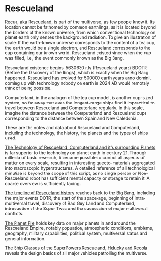 # Rescueland

Recua, aka Rescueland, is part of the multiverse, as few people know it. Its location cannot be fathomed by common earthlings, as it is located beyond the borders of the known universe, from which conventional technology on planet earth only senses the background radiation. 
To give an illustration of scale: If the earth-known universe corresponds to the content of a tea cup, the earth would be a single electron, and Rescueland corresponds to the cup containing our known world. Rescueland existed since when the cup was filled, i.e., the event commonly known as the Big Bang.

Rescueland existence begins: 5630630 r.ly (Rescueland years) BDOTR (Before the Discovery of the Rings), which is exactly when the Big Bang happened.
Rescueland has evolved for 500000 earth years anno domini, coming up with technology nobody on earth in 2024 AD would remotely think of being possible. 

Computerland, in the analogon of the tea cup model, is another cup-sized system, so far away that even the longest-range ships find it impractical to travel between Rescueland and Computerland regularly. In this scale, imagine the distance between the Computerland and Rescueland cups corresponding to the distance between Spain and New Caledonia.

These are the notes and data about Rescueland and Computerland, including the technology, the history, the planets and the types of ships used.


[The Technology of Rescueland, Computerland and it's surrounding Planets](https://github.com/hermonochy/Rescueland_books/blob/main/The%20Technology%20of%20Rescueland%2C%20Computerland%20and%20it's%20surrounding%20Planets.md)
is far superior to the technology on planet earth in century 21.
Through millenia of basic research, it became possible to control all aspects of matter on every scale, resulting in interesting quecto-materials aggregated into macroscopic hyperstructures. 
A detailed reference of all technological minutiae is beyond the scope of this script, as no single person or Non-Rescueland robot has sufficient mental capacity or storage to retain it. A coarse overview is sufficiently taxing.

[The timeline of Rescueland history](https://github.com/hermonochy/Rescueland_books/blob/main/The%20timeline%20of%20Resueland%20history.md)
reaches back to the Big Bang, including the major events DOTR, the start of the space-age, beginning of intra-multiversal travel, discovery of Bad Guy Land and Computerland, introduction of the Super Twos and the succession of major multiversal conflicts.

[The Planet File](https://github.com/hermonochy/Rescueland/blob/main/The%20Planet%20File.md)
holds key data on major planets in and around the Rescueland Empire, notably popuation, atmospheric conditions, emblems, geography, military capabilities, political system, multiversal status and general information.

[The Ship Classes of the SuperPowers Rescueland, Helucky and Recola](https://github.com/hermonochy/Rescueland/blob/main/The%20Ship%20Classes%20of%20the%20SuperPowers.md)
reveals the design basics of all major vehicles patrolling the multiverse.
